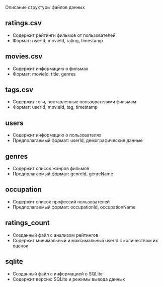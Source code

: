 Описание структуры файлов данных

## ratings.csv
- Содержит рейтинги фильмов от пользователей
- Формат: userId, movieId, rating, timestamp

## movies.csv  
- Содержит информацию о фильмах
- Формат: movieId, title, genres

## tags.csv
- Содержит теги, поставленные пользователями фильмам
- Формат: userId, movieId, tag, timestamp

## users
- Содержит информацию о пользователях
- Предполагаемый формат: userId, демографические данные

## genres
- Содержит список жанров фильмов
- Предполагаемый формат: genreId, genreName

## occupation
- Содержит список профессий пользователей
- Предполагаемый формат: occupationId, occupationName

## ratings_count
- Созданный файл с анализом рейтингов
- Содержит минимальный и максимальный userId с количеством их оценок
## sqlite
- Созданный файл с информацией о SQLite
- Содержит версию SQLite и режимы вывода данных

